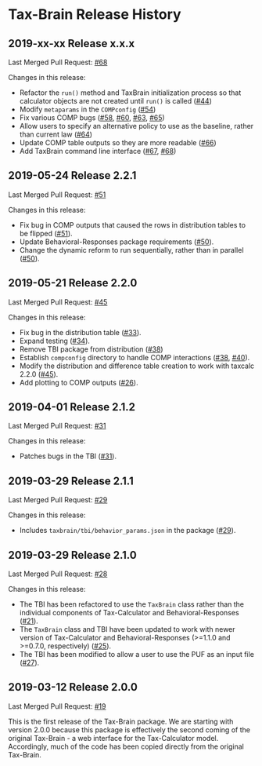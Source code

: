# Tax-Brain Release History

## 2019-xx-xx Release x.x.x

Last Merged Pull Request: [#68](https://github.com/PSLmodels/Tax-Brain/pull/68)

Changes in this release:

* Refactor the `run()` method and TaxBrain initialization process so that
  calculator objects are not created until `run()` is called ([#44](https://github.com/PSLmodels/Tax-Brain/pull/44))
* Modify `metaparams` in the `COMPconfig` ([#54](https://github.com/PSLmodels/Tax-Brain/pull/54))
* Fix various COMP bugs ([#58](https://github.com/PSLmodels/Tax-Brain/pull/58),
  [#60](https://github.com/PSLmodels/Tax-Brain/pull/60),
  [#63](https://github.com/PSLmodels/Tax-Brain/pull/63),
  [#65](https://github.com/PSLmodels/Tax-Brain/pull/65))
* Allow users to specify an alternative policy to use as the baseline, rather
  than current law ([#64](https://github.com/PSLmodels/Tax-Brain/pull/64))
* Update COMP table outputs so they are more readable ([#66](https://github.com/PSLmodels/Tax-Brain/pull/66))
* Add TaxBrain command line interface ([#67](https://github.com/PSLmodels/Tax-Brain/pull/67), [#68](https://github.com/PSLmodels/Tax-Brain/pull/68))

## 2019-05-24 Release 2.2.1

Last Merged Pull Request: [#51](https://github.com/PSLmodels/Tax-Brain/pull/51)

Changes in this release:

* Fix bug in COMP outputs that caused the rows in distribution tables to be
  flipped ([#51](https://github.com/PSLmodels/Tax-Brain/pull/51)).
* Update Behavioral-Responses package requirements ([#50](https://github.com/PSLmodels/Tax-Brain/pull/50)).
* Change the dynamic reform to run sequentially, rather than in parallel ([#50](https://github.com/PSLmodels/Tax-Brain/pull/50)).

## 2019-05-21 Release 2.2.0

Last Merged Pull Request: [#45](https://github.com/PSLmodels/Tax-Brain/pull/45)

Changes in this release:

* Fix bug in the distribution table ([#33](https://github.com/PSLmodels/Tax-Brain/pull/33)).
* Expand testing ([#34](https://github.com/PSLmodels/Tax-Brain/pull/45)).
* Remove TBI package from distribution ([#38](https://github.com/PSLmodels/Tax-Brain/pull/38))
* Establish `compconfig` directory to handle COMP interactions ([#38](https://github.com/PSLmodels/Tax-Brain/pull/38), [#40](https://github.com/PSLmodels/Tax-Brain/pull/40)).
* Modify the distribution and difference table creation to work with taxcalc 2.2.0 ([#45](https://github.com/PSLmodels/Tax-Brain/pull/45)).
* Add plotting to COMP outputs ([#26](https://github.com/PSLmodels/Tax-Brain/pull/26)).

## 2019-04-01 Release 2.1.2

Last Merged Pull Request: [#31](https://github.com/PSLmodels/Tax-Brain/pull/31)

Changes in this release:

* Patches bugs in the TBI ([#31](https://github.com/PSLmodels/Tax-Brain/pull/31)).

## 2019-03-29 Release 2.1.1

Last Merged Pull Request: [#29](https://github.com/PSLmodels/Tax-Brain/pull/29)

Changes in this release:

* Includes `taxbrain/tbi/behavior_params.json` in the package ([#29](https://github.com/PSLmodels/Tax-Brain/pull/29)).

## 2019-03-29 Release 2.1.0

Last Merged Pull Request: [#28](https://github.com/PSLmodels/Tax-Brain/pull/27)

Changes in this release:

* The TBI has been refactored to use the `TaxBrain` class rather than the
  individual components of Tax-Calculator and Behavioral-Responses ([#21](https://github.com/PSLmodels/Tax-Brain/pull/21)).
* The `TaxBrain` class and TBI have been updated to work with newer version of
  Tax-Calculator and Behavioral-Responses (>=1.1.0 and >=0.7.0, respectively) ([#25](https://github.com/PSLmodels/Tax-Brain/pull/25)).
* The TBI has been modified to allow a user to use the PUF as an input file ([#27](https://github.com/PSLmodels/Tax-Brain/pull/27)).

## 2019-03-12 Release 2.0.0

Last Merged Pull Request: [#19](https://github.com/PSLmodels/Tax-Brain/pull/19)

This is the first release of the Tax-Brain package. We are starting with version
2.0.0 because this package is effectively the second coming of the original
Tax-Brain - a web interface for the Tax-Calculator model. Accordingly, much
of the code has been copied directly from the original Tax-Brain.